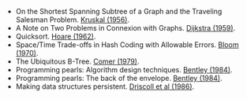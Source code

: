 - On the Shortest Spanning Subtree of a Graph and the Traveling Salesman Problem. [Kruskal (1956)](https://www.ams.org/proc/1956-007-01/S0002-9939-1956-0078686-7/S0002-9939-1956-0078686-7.pdf).
- A Note on Two Problems in Connexion with Graphs. [Dijkstra (1959)](https://jmvidal.cse.sc.edu/library/dijkstra59a.pdf).
- Quicksort. [Hoare (1962)](https://dl.acm.org/doi/pdf/10.5555/63445.C1104357).
- Space/Time Trade-offs in Hash Coding with Allowable Errors. [Bloom (1970)](https://dl.acm.org/doi/pdf/10.1145/362686.362692).
- The Ubiquitous B-Tree. [Comer (1979)](http://carlosproal.com/ir/papers/p121-comer.pdf).
- Programming pearls: Algorithm design techniques. [Bentley (1984)](https://dl.acm.org/doi/pdf/10.1145/358234.381162).
- Programming pearls: The back of the envelope. [Bentley (1984)](https://dl.acm.org/doi/pdf/10.1145/357994.381168).
- Making data structures persistent. [Driscoll et al (1986)](https://dl.acm.org/doi/pdf/10.1145/12130.12142).